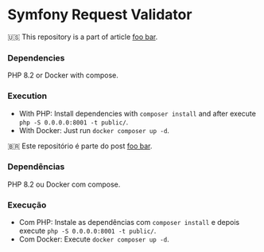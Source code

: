 # Symfony Request Validator

:us: This repository is a part of article [foo bar](https://redrat.com.br).

### Dependencies

PHP 8.2 or Docker with compose.

### Execution

* With PHP: Install dependencies with `composer install` and after execute `php -S 0.0.0.0:8001 -t public/`.
* With Docker: Just run `docker composer up -d`.

:brazil: Este repositório é parte do post [foo bar](https://redrat.com.br).

### Dependências

PHP 8.2 ou Docker com compose.

### Execução

* Com PHP: Instale as dependências com `composer install` e depois execute `php -S 0.0.0.0:8001 -t public/`.
* Com Docker: Execute `docker composer up -d`.
